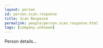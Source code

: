 ```yaml
---
layout: person
id: person.scan.response
title: Scan Response
permalink: people/person.scan.response.html
tags: [company.unknown]
---
```


Person details...